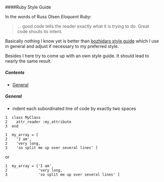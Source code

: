 ####Ruby Style Guide

In the words of Russ Olsen *Eloquent Ruby*:
> ... good code tells the reader exactly what it is trying to do. Great code shouts its intent.

Basically nothing I know yet is better than [bozhidars style guide](https://github.com/bbatsov/ruby-style-guide) which I use in general and adjust if necessary to my preferred style.

Besides I here try to come up with an own style guide. It should lead to nearly the same result.

##### Contents
- [General](#general)

##### General

- indent each subordinated line of code by exactly two spaces

```
1  class MyClass
2    attr_reader :my_attribute
3  end
```

```
1  my_array = [
2    'I am',
2    'very long,
3    'so split me up over several lines' ]
```
or
```
1  my_array = ['I am',
2              'very long,
3              'so split me up over several lines' ]
```

